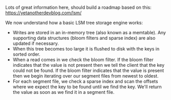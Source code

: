 Lots of great information here, should build a roadmap based on this: https://yetanotherdevblog.com/lsm/

We now understand how a basic LSM tree storage engine works:

- Writes are stored in an in-memory tree (also known as a memtable). Any supporting data structures (bloom filters and sparse index) are also updated if necessary.
- When this tree becomes too large it is flushed to disk with the keys in sorted order.
- When a read comes in we check the bloom filter. If the bloom filter indicates that the value is not present then we tell the client that the key could not be found. If the bloom filter indicates that the value is present then we begin iterating over our segment files from newest to oldest.
- For each segment file, we check a sparse index and scan the offsets where we expect the key to be found until we find the key. We'll return the value as soon as we find it in a segment file.

